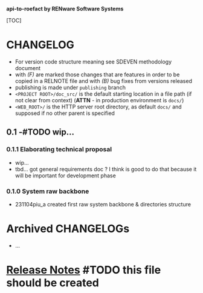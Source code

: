 **api-to-roefact by RENware Software Systems**

[TOC]


# CHANGELOG

- For version code structure meaning see SDEVEN methodology document
- with _(F)_ are marked those changes that are features in order to be copied in a RELNOTE file and with _(B)_ bug fixes from versions released
- publishing is made under `publishing` branch
- `<PROJECT ROOT>/doc_src/` is the default starting location in a file path (if not clear from context) (**ATTN** - in production environment is `docs/`)
- `<WEB_ROOT>/` is the HTTP server root directory, as default `docs/` and supposed if no other parent is specified



## 0.1 -#TODO wip...



### 0.1.1 Elaborating technical proposal

* wip...
* tbd... got general requirements doc ? I think is good to do that because it will be important for development phase




### 0.1.0 System raw backbone

* 231104piu_a created first raw system backbone & directories structure




# Archived CHANGELOGs

* ...


# [Release Notes](RELNOTE.md) #TODO this file should be created


